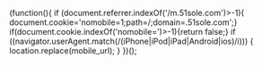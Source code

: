 (function(){
    if (document.referrer.indexOf('/m.51sole.com')>-1){ document.cookie='nomobile=1;path=/;domain=.51sole.com';}
    if(document.cookie.indexOf('nomobile=')>-1){return false;}
    if ((navigator.userAgent.match(/(iPhone|iPod|iPad|Android|ios)/i))) { location.replace(mobile_url); }
})();